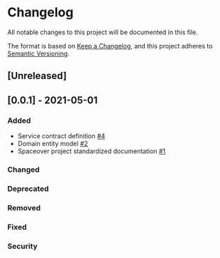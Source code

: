 # Changelog
All notable changes to this project will be documented in this file.

The format is based on [Keep a Changelog](https://keepachangelog.com/en/1.0.0/),
and this project adheres to [Semantic Versioning](https://semver.org/spec/v2.0.0.html).

## [Unreleased]

## [0.0.1] - 2021-05-01
### Added
* Service contract definition [#4](https://github.com/cf-training-springboot-2019/spacemission-manager/issues/4)
* Domain entity model [#2](https://github.com/cf-training-springboot-2019/spacemission-manager/issues/2)
* Spaceover project standardized documentation [#1](https://github.com/cf-training-springboot-2019/spacemission-manager/issues/1)
### Changed
### Deprecated
### Removed
### Fixed
### Security